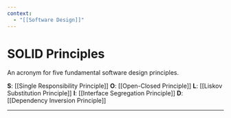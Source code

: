 ```yaml
---
context:
  - "[[Software Design]]"
---
```


# SOLID Principles

An acronym for five fundamental software design principles.

**S**: [[Single Responsibility Principle]]
**O**: [[Open-Closed Principle]]
**L**: [[Liskov Substitution Principle]]
**I**: [[Interface Segregation Principle]]
**D**: [[Dependency Inversion Principle]]

---
